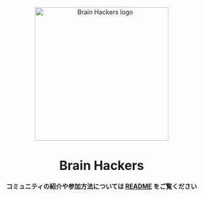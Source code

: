 <div align="center">
<img alt="Brain Hackers logo" src="https://user-images.githubusercontent.com/2425178/181872578-4a544dd2-b871-498b-994f-8c0b9954d2c8.png" width=300px>
<h1>Brain Hackers</h1>
<b>コミュニティの紹介や参加方法については <a href=https://github.com/brain-hackers/README>README</a> をご覧ください</b>
</div>
